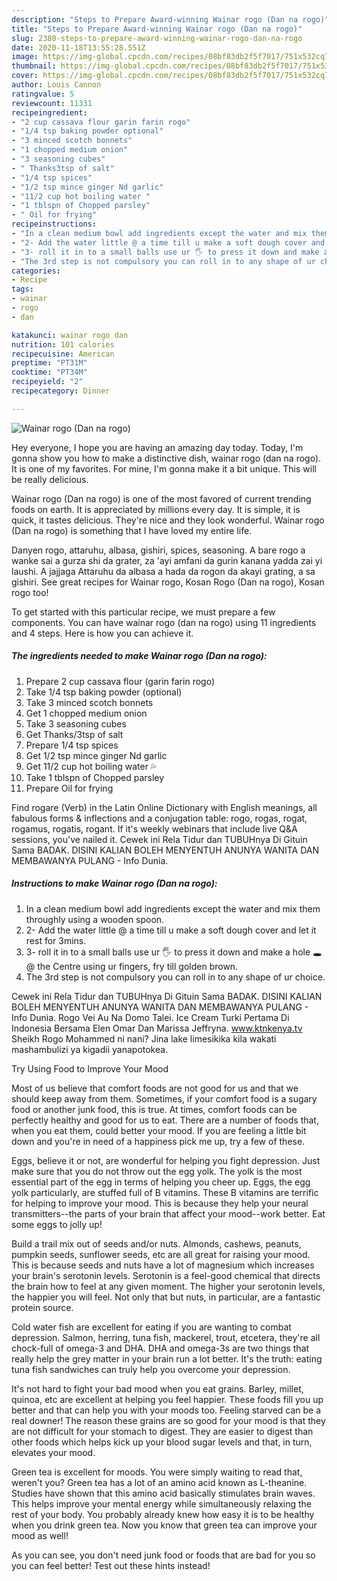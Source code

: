 ```yaml
---
description: "Steps to Prepare Award-winning Wainar rogo (Dan na rogo)"
title: "Steps to Prepare Award-winning Wainar rogo (Dan na rogo)"
slug: 2380-steps-to-prepare-award-winning-wainar-rogo-dan-na-rogo
date: 2020-11-18T13:55:28.551Z
image: https://img-global.cpcdn.com/recipes/08bf83db2f5f7017/751x532cq70/wainar-rogo-dan-na-rogo-recipe-main-photo.jpg
thumbnail: https://img-global.cpcdn.com/recipes/08bf83db2f5f7017/751x532cq70/wainar-rogo-dan-na-rogo-recipe-main-photo.jpg
cover: https://img-global.cpcdn.com/recipes/08bf83db2f5f7017/751x532cq70/wainar-rogo-dan-na-rogo-recipe-main-photo.jpg
author: Louis Cannon
ratingvalue: 5
reviewcount: 11331
recipeingredient:
- "2 cup cassava flour garin farin rogo"
- "1/4 tsp baking powder optional"
- "3 minced scotch bonnets"
- "1 chopped medium onion"
- "3 seasoning cubes"
- " Thanks3tsp of salt"
- "1/4 tsp spices"
- "1/2 tsp mince ginger Nd garlic"
- "11/2 cup hot boiling water "
- "1 tblspn of Chopped parsley"
- " Oil for frying"
recipeinstructions:
- "In a clean medium bowl add ingredients except the water and mix them throughly using a wooden spoon."
- "2- Add the water little @ a time till u make a soft dough cover and let it rest for 3mins."
- "3- roll it in to a small balls use ur 🖐 to press it down and make a hole 🕳 @ the Centre using ur fingers, fry till golden brown."
- "The 3rd step is not compulsory you can roll in to any shape of ur choice."
categories:
- Recipe
tags:
- wainar
- rogo
- dan

katakunci: wainar rogo dan 
nutrition: 101 calories
recipecuisine: American
preptime: "PT31M"
cooktime: "PT34M"
recipeyield: "2"
recipecategory: Dinner

---
```



![Wainar rogo (Dan na rogo)](https://img-global.cpcdn.com/recipes/08bf83db2f5f7017/751x532cq70/wainar-rogo-dan-na-rogo-recipe-main-photo.jpg)

Hey everyone, I hope you are having an amazing day today. Today, I'm gonna show you how to make a distinctive dish, wainar rogo (dan na rogo). It is one of my favorites. For mine, I'm gonna make it a bit unique. This will be really delicious.

Wainar rogo (Dan na rogo) is one of the most favored of current trending foods on earth. It is appreciated by millions every day. It is simple, it is quick, it tastes delicious. They're nice and they look wonderful. Wainar rogo (Dan na rogo) is something that I have loved my entire life.

Danyen rogo, attaruhu, albasa, gishiri, spices, seasoning. A bare rogo a wanke sai a gurza shi da grater, za &#39;ayi amfani da gurin kanana yadda zai yi laushi. A jajjaga Attaruhu da albasa a hada da rogon da akayi grating, a sa gishiri. See great recipes for Wainar rogo, Kosan Rogo (Dan na rogo), Kosan rogo too!


To get started with this particular recipe, we must prepare a few components. You can have wainar rogo (dan na rogo) using 11 ingredients and 4 steps. Here is how you can achieve it.

<!--inarticleads1-->

##### The ingredients needed to make Wainar rogo (Dan na rogo):

1. Prepare 2 cup cassava flour (garin farin rogo)
1. Take 1/4 tsp baking powder (optional)
1. Take 3 minced scotch bonnets
1. Get 1 chopped medium onion
1. Take 3 seasoning cubes
1. Get  Thanks/3tsp of salt
1. Prepare 1/4 tsp spices
1. Get 1/2 tsp mince ginger Nd garlic
1. Get 11/2 cup hot boiling water 💦
1. Take 1 tblspn of Chopped parsley
1. Prepare  Oil for frying


Find rogare (Verb) in the Latin Online Dictionary with English meanings, all fabulous forms &amp; inflections and a conjugation table: rogo, rogas, rogat, rogamus, rogatis, rogant. If it&#39;s weekly webinars that include live Q&amp;A sessions, you&#39;ve nailed it. Cewek ini Rela Tidur dan TUBUHnya Di Gituin Sama BADAK. DISINI KALIAN BOLEH MENYENTUH ANUNYA WANITA DAN MEMBAWANYA PULANG - Info Dunia. 

<!--inarticleads2-->

##### Instructions to make Wainar rogo (Dan na rogo):

1. In a clean medium bowl add ingredients except the water and mix them throughly using a wooden spoon.
1. 2- Add the water little @ a time till u make a soft dough cover and let it rest for 3mins.
1. 3- roll it in to a small balls use ur 🖐 to press it down and make a hole 🕳 @ the Centre using ur fingers, fry till golden brown.
1. The 3rd step is not compulsory you can roll in to any shape of ur choice.


Cewek ini Rela Tidur dan TUBUHnya Di Gituin Sama BADAK. DISINI KALIAN BOLEH MENYENTUH ANUNYA WANITA DAN MEMBAWANYA PULANG - Info Dunia. Rogo Vei Au Na Domo Talei. Ice Cream Turki Pertama Di Indonesia Bersama Elen Omar Dan Marissa Jeffryna. www.ktnkenya.tv Sheikh Rogo Mohammed ni nani? Jina lake limesikika kila wakati mashambulizi ya kigadii yanapotokea. 

Try Using Food to Improve Your Mood


Most of us believe that comfort foods are not good for us and that we should keep away from them. Sometimes, if your comfort food is a sugary food or another junk food, this is true. At times, comfort foods can be perfectly healthy and good for us to eat. There are a number of foods that, when you eat them, could better your mood. If you are feeling a little bit down and you're in need of a happiness pick me up, try a few of these.

Eggs, believe it or not, are wonderful for helping you fight depression. Just make sure that you do not throw out the egg yolk. The yolk is the most essential part of the egg in terms of helping you cheer up. Eggs, the egg yolk particularly, are stuffed full of B vitamins. These B vitamins are terrific for helping to improve your mood. This is because they help your neural transmitters--the parts of your brain that affect your mood--work better. Eat some eggs to jolly up!

Build a trail mix out of seeds and/or nuts. Almonds, cashews, peanuts, pumpkin seeds, sunflower seeds, etc are all great for raising your mood. This is because seeds and nuts have a lot of magnesium which increases your brain's serotonin levels. Serotonin is a feel-good chemical that directs the brain how to feel at any given moment. The higher your serotonin levels, the happier you will feel. Not only that but nuts, in particular, are a fantastic protein source.

Cold water fish are excellent for eating if you are wanting to combat depression. Salmon, herring, tuna fish, mackerel, trout, etcetera, they're all chock-full of omega-3 and DHA. DHA and omega-3s are two things that really help the grey matter in your brain run a lot better. It's the truth: eating tuna fish sandwiches can truly help you overcome your depression. 

It's not hard to fight your bad mood when you eat grains. Barley, millet, quinoa, etc are excellent at helping you feel happier. These foods fill you up better and that can help you with your moods too. Feeling starved can be a real downer! The reason these grains are so good for your mood is that they are not difficult for your stomach to digest. They are easier to digest than other foods which helps kick up your blood sugar levels and that, in turn, elevates your mood.

Green tea is excellent for moods. You were simply waiting to read that, weren't you? Green tea has a lot of an amino acid known as L-theanine. Studies have shown that this amino acid basically stimulates brain waves. This helps improve your mental energy while simultaneously relaxing the rest of your body. You probably already knew how easy it is to be healthy when you drink green tea. Now you know that green tea can improve your mood as well!

As you can see, you don't need junk food or foods that are bad for you so you can feel better! Test out  these hints  instead!

